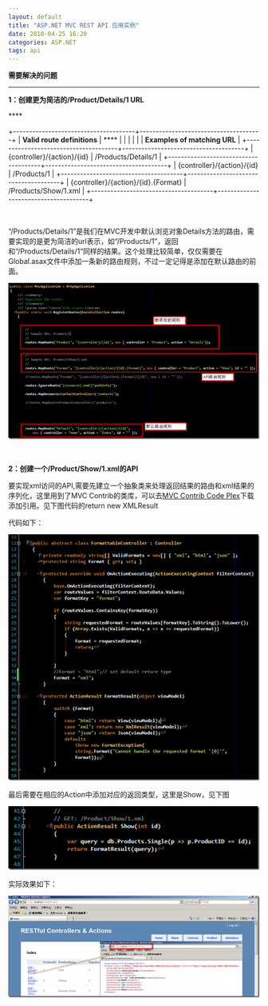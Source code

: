 ```yaml
--- 
layout: default 
title: "ASP.NET MVC REST API 应用实例"
date: 2010-04-25 16:20
categories: ASP.NET
tags: api
---
```


**需要解决的问题**

****

**1：创建更为简洁的/Product/Details/1 URL**

**** 

+--------------------------------------+--------------------------------------+
| **Valid route definitions**          | ****                                 |
|                                      |                                      |
|                                      | **Examples of matching URL**         |
+--------------------------------------+--------------------------------------+
| {controller}/{action}/{id}           | /Products/Details/1                  |
+--------------------------------------+--------------------------------------+
| {controller}/{action}/{id}           | /Products/1                          |
+--------------------------------------+--------------------------------------+
| {controller}/{action}/{id}.{Format}  | /Products/Show/1.xml                 |
+--------------------------------------+--------------------------------------+

 

“/Products/Details/1”是我们在MVC开发中默认浏览对象Details方法的路由，需要实现的是更为简洁的url表示，如“/Products/1”，返回和“/Products/Details/1“同样的结果。这个处理比较简单，仅仅需要在Global.asax文件中添加一条新的路由规则，不过一定记得是添加在默认路由的前面。

[![2010-04-25\_233011](/images/WindowsLiveWriter/ASP.NETMVCRESTAPI/56873DDE/20100425_233011_thumb.png "2010-04-25_233011")](http://blog.cnpc.ac.cn/Blogs/images/WindowsLiveWriter/ASP.NETMVCRESTAPI/77781FD4/20100425_233011.png)

 

**2：创建一个/Product/Show/1.xml的API**

要实现xml访问的API,需要先建立一个抽象类来处理返回结果的路由和xml结果的序列化，这里用到了MVC
Contrib的类库，可以去[MVC Contrib Code
Plex](http://mvccontrib.codeplex.com/documentation)下载添加引用。见下图代码的return
new XMLResult

代码如下：

[![2010-04-25\_233740](/images/WindowsLiveWriter/ASP.NETMVCRESTAPI/3E1C4BE3/20100425_233740_thumb.png "2010-04-25_233740")](http://blog.cnpc.ac.cn/Blogs/images/WindowsLiveWriter/ASP.NETMVCRESTAPI/383F1799/20100425_233740.png)

最后需要在相应的Action中添加对应的返回类型，这里是Show，见下图

[![2010-04-25\_234102](/images/WindowsLiveWriter/ASP.NETMVCRESTAPI/57A8FA72/20100425_234102_thumb.png "2010-04-25_234102")](http://blog.cnpc.ac.cn/Blogs/images/WindowsLiveWriter/ASP.NETMVCRESTAPI/5C1F7B39/20100425_234102.png)

实际效果如下：

[![2010-04-25\_234456](/images/WindowsLiveWriter/ASP.NETMVCRESTAPI/3ED1D582/20100425_234456_thumb.png "2010-04-25_234456")](http://blog.cnpc.ac.cn/Blogs/images/WindowsLiveWriter/ASP.NETMVCRESTAPI/2DCB16EE/20100425_234456.png)
